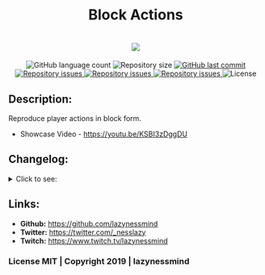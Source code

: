 <h1 align="center">Block Actions</h1>
<h1 align="center">
  <img src="https://raw.githubusercontent.com/lazyMods/BlockActions/master/imgs/logo.png"><br>
</h1>

<p align="center">
  <img alt="GitHub language count" src="https://img.shields.io/github/languages/count/lazyMods/BlockActions.svg">

  <img alt="Repository size" src="https://img.shields.io/github/repo-size/lazyMods/BlockActions.svg">
  
  <a href="https://github.com/lazyMods/BlockActions/commits/master">
    <img alt="GitHub last commit" src="https://img.shields.io/github/last-commit/lazyMods/BlockActions.svg">
  </a>

  <a href="https://github.com/lazyMods/BlockActions/issues">
    <img alt="Repository issues" src="https://img.shields.io/github/issues/lazyMods/BlockActions.svg">
  </a>

  <a href="https://www.curseforge.com/minecraft/mc-mods/block-actions">
    <img alt="Repository issues" src="http://cf.way2muchnoise.eu/full_362380_downloads.svg">
  </a>

  <a href="https://www.curseforge.com/minecraft/mc-mods/block-actions">
    <img alt="Repository issues" src="http://cf.way2muchnoise.eu/versions/362380.svg">
  </a>

  <img alt="License" src="https://img.shields.io/badge/license-MIT-brightgreen">
</p>

## Description:

  Reproduce player actions in block form.
    
  * Showcase Video - https://youtu.be/KSBI3zDggDU

## Changelog:

<details>
  <summary>Click to see:</summary>
  
  **0.0.1:**
  * Beta release;
      
</details>

## Links:

- **Github:** https://github.com/lazynessmind
- **Twitter:**  https://twitter.com/_nesslazy
- **Twitch:** https://www.twitch.tv/lazynessmind

### License MIT | Copyright 2019 | lazynessmind
